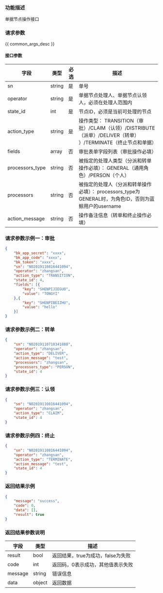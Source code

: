 ### 功能描述

单据节点操作接口

### 请求参数

{{ common_args_desc }}

#### 接口参数

| 字段        | 类型     | 必选  | 描述                         |
| --------- | ------ | --- | -------------------------- |
| sn        | string | 是   | 单号
| operator   | string | 是   | 单据节点处理人、单据节点认领人，必须在处理人范围内|
| state_id  | int | 是   | 节点ID，必须是当前可处理的节点 |
| action_type   | string | 是   | 操作类型： TRANSITION（审批）/CLAIM（认领）/DISTRIBUTE（派单）/DELIVER（转单） ）/TERMINATE（终止节点和单据） |
| fields    | array  | 否   | 审批表单字段列表（审批操作必填）|
| processors_type    | string  | 否   | 被指定的处理人类型（分派和转单操作必填）： GENERAL（通用角色）/PERSON（个人）|
| processors    | string  | 否   | 被指定的处理人（分派和转单操作必填）： processors_type为GENERAL时，为角色ID，否则为蓝鲸用户的username|
| action_message    | string  | 否   | 操作备注信息（转单和终止操作必填）|


### 请求参数示例一：审批

```json
{  
    "bk_app_secret": "xxxx", 
    "bk_app_code": "xxxx", 
    "bk_token": "xxxx",
	"sn": "NO2019110816441094",
	"operator": "zhangsan",
	"action_type": "TRANSITION",
	"state_id": 4,
    "fields": [{
        "key": "SHENPIJIEGUO",
        "value": "TONGYI"
    },{
        "key": "SHENPIBEIZHU",
        "value": "hello"
    }]	
}  
```

### 请求参数示例二：转单

```json
{
	"sn": "NO2019110710341888",
	"operator": "zhangsan",
	"action_type": "DELIVER",
	"action_message": "test",
	"processors": "zhangsan",
	"processors_type": "PERSON",
	"state_id": 4
} 
```


### 请求参数示例三：认领

```json
{
	"sn": "NO2019110816441094",
	"operator": "zhangsan",
	"action_type": "CLAIM",
	"state_id": 4
}
```


### 请求参数示例四：终止

```json
{
	"sn": "NO2019110816441094",
	"operator": "zhangsan",
	"action_type": "TERMINATE",
	"action_message": "test",
	"state_id": 4
}
```


### 返回结果示例

```json
{
    "message": "success",
    "code": 0,
    "data": [],
    "result": true
}
```

### 返回结果参数说明

| 字段      | 类型        | 描述                      |
| ------- | --------- | ----------------------- |
| result  | bool      | 返回结果，true为成功，false为失败   |
| code    | int       | 返回码，0表示成功，其他值表示失败       |
| message | string    | 错误信息                    |
| data    | object | 返回数据 |
